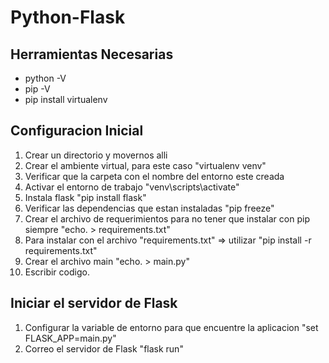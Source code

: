 # Python-Flask
## Herramientas Necesarias

* python -V
* pip -V
* pip install virtualenv

## Configuracion Inicial

1. Crear un directorio y movernos alli
2. Crear el ambiente virtual, para este caso "virtualenv venv"
3. Verificar que la carpeta con el nombre del entorno este creada
4. Activar el entorno de trabajo "venv\scripts\activate"
5. Instala flask "pip install flask"
6. Verificar las dependencias que estan instaladas "pip freeze"
7. Crear el archivo de requerimientos para no tener que instalar con pip siempre "echo. > requirements.txt"
8. Para instalar con el archivo "requirements.txt" => utilizar "pip install -r requirements.txt"
9. Crear el archivo main "echo. > main.py"
10. Escribir codigo.

## Iniciar el servidor de Flask

1. Configurar la variable de entorno para que encuentre la aplicacion "set FLASK_APP=main.py"
2. Correo el servidor de Flask "flask run"
